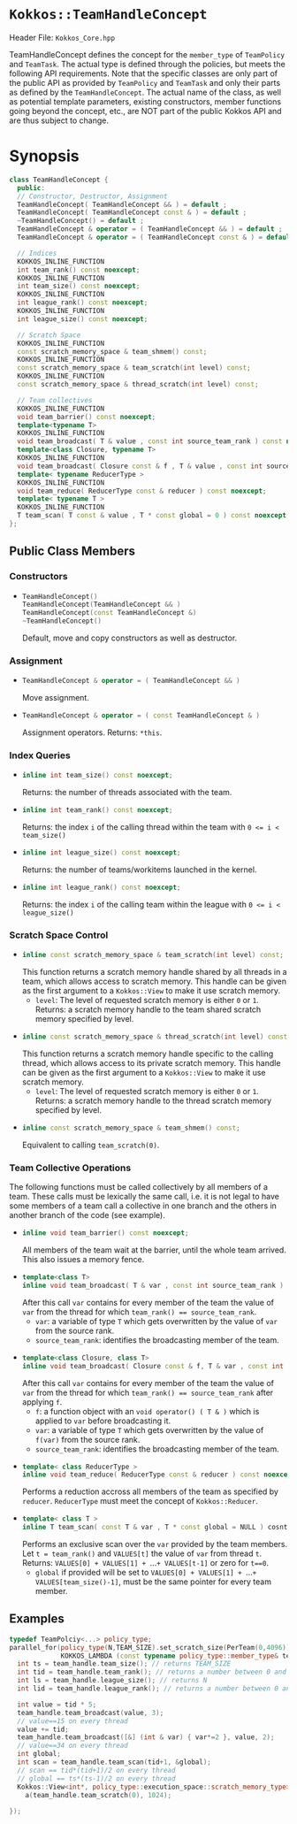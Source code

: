 # `Kokkos::TeamHandleConcept`

Header File: `Kokkos_Core.hpp`

TeamHandleConcept defines the concept for the `member_type` of `TeamPolicy` and `TeamTask`.
The actual type is defined through the policies, but meets the following API requirements.
Note that the specific classes are only part of the public API as provided by `TeamPolicy` and 
`TeamTask` and only their parts as defined by the `TeamHandleConcept`. 
The actual name of the class, as well as potential template parameters, existing
constructors, member functions going beyond the concept, etc., are NOT part of the public Kokkos API
and are thus subject to change. 

# Synopsis 
  ```c++
  class TeamHandleConcept {
    public:
    // Constructor, Destructor, Assignment
    TeamHandleConcept( TeamHandleConcept && ) = default ;
    TeamHandleConcept( TeamHandleConcept const & ) = default ;
    ~TeamHandleConcept() = default ;
    TeamHandleConcept & operator = ( TeamHandleConcept && ) = default ;
    TeamHandleConcept & operator = ( TeamHandleConcept const & ) = default ;

    // Indices
    KOKKOS_INLINE_FUNCTION
    int team_rank() const noexcept;
    KOKKOS_INLINE_FUNCTION
    int team_size() const noexcept;
    KOKKOS_INLINE_FUNCTION
    int league_rank() const noexcept;
    KOKKOS_INLINE_FUNCTION
    int league_size() const noexcept;

    // Scratch Space
    KOKKOS_INLINE_FUNCTION
    const scratch_memory_space & team_shmem() const;
    KOKKOS_INLINE_FUNCTION
    const scratch_memory_space & team_scratch(int level) const;
    KOKKOS_INLINE_FUNCTION
    const scratch_memory_space & thread_scratch(int level) const;

    // Team collectives
    KOKKOS_INLINE_FUNCTION 
    void team_barrier() const noexcept;
    template<typename T>
    KOKKOS_INLINE_FUNCTION
    void team_broadcast( T & value , const int source_team_rank ) const noexcept;
    template<class Closure, typename T>
    KOKKOS_INLINE_FUNCTION
    void team_broadcast( Closure const & f , T & value , const int source_team_rank) const noexcept;
    template< typename ReducerType >
    KOKKOS_INLINE_FUNCTION
    void team_reduce( ReducerType const & reducer ) const noexcept;
    template< typename T >
    KOKKOS_INLINE_FUNCTION
    T team_scan( T const & value , T * const global = 0 ) const noexcept;
  };
  ```

## Public Class Members

### Constructors
 
  * ```c++
    TeamHandleConcept()
    TeamHandleConcept(TeamHandleConcept && )
    TeamHandleConcept(const TeamHandleConcept &)
    ~TeamHandleConcept()
    ``` 
    Default, move and copy constructors as well as destructor. 

### Assignment
  * ```c++
    TeamHandleConcept & operator = ( TeamHandleConcept && )
    ```
    Move assignment.
  * ```c++
    TeamHandleConcept & operator = ( const TeamHandleConcept & )
    ```
    Assignment operators.
    Returns: `*this`.

### Index Queries
  * ```c++
    inline int team_size() const noexcept;
    ```
    Returns: the number of threads associated with the team. 
  * ```c++
    inline int team_rank() const noexcept;
    ```
    Returns: the index `i` of the calling thread within the team with `0 <= i < team_size()`
  * ```c++
    inline int league_size() const noexcept;
    ```
    Returns: the number of teams/workitems launched in the kernel. 
  * ```c++
    inline int league_rank() const noexcept;
    ```
    Returns: the index `i` of the calling team within the league with `0 <= i < league_size()`
    
### Scratch Space Control
  * ```c++
    inline const scratch_memory_space & team_scratch(int level) const;
    ```
    This function returns a scratch memory handle shared by all threads in a team, 
    which allows access to scratch memory. This handle can be given as the first 
    argument to a `Kokkos::View` to make it use scratch memory. 
    * `level`: The level of requested scratch memory is either `0` or `1`. 
    Returns: a scratch memory handle to the team shared scratch memory specified by level. 
  * ```c++
    inline const scratch_memory_space & thread_scratch(int level) const;
    ```
    This function returns a scratch memory handle specific to the calling thread, 
    which allows access to its private scratch memory. 
    This handle can be given as the first argument to a `Kokkos::View` to make it use 
    scratch memory. 
    * `level`: The level of requested scratch memory is either `0` or `1`. 
    Returns: a scratch memory handle to the thread scratch memory specified by level. 
  * ```c++
    inline const scratch_memory_space & team_shmem() const;
    ```
    Equivalent to calling `team_scratch(0)`.

### Team Collective Operations
  The following functions must be called collectively by all members of a team. These
  calls must be lexically the same call, i.e. it is not legal to have some members of a team
  call a collective in one branch and the others in another branch of the code (see example).

  * ```c++
    inline void team_barrier() const noexcept;
    ```
    All members of the team wait at the barrier, until the whole team arrived. This also issues
    a memory fence. 
  * ```c++
    template<class T>
    inline void team_broadcast( T & var , const int source_team_rank ) const noexcept;
    ```
    After this call `var` contains for every member of the team the value of `var` from the thread
    for which `team_rank() == source_team_rank`.   
    * `var`: a variable of type `T` which gets overwritten by the value of `var` from the source rank. 
    * `source_team_rank`: identifies the broadcasting member of the team. 
  * ```c++
    template<class Closure, class T>
    inline void team_broadcast( Closure const & f, T & var , const int source_team_rank ) const noexcept;
    ```
    After this call `var` contains for every member of the team the value of `var` from the thread
    for which `team_rank() == source_team_rank` after applying `f`.
    * `f`: a function object with an `void operator() ( T & )` which is applied to `var` before broadcasting it.
    * `var`: a variable of type `T` which gets overwritten by the value of `f(var)` from the source rank. 
    * `source_team_rank`: identifies the broadcasting member of the team. 
  * ```c++
    template< class ReducerType > 
    inline void team_reduce( ReducerType const & reducer ) const noexcept;
    ```
    Performs a reduction accross all members of the team as specified by `reducer`. 
    `ReducerType` must meet the concept of `Kokkos::Reducer`. 
  * ```c++
    template< class T >
    inline T team_scan( const T & var , T * const global = NULL ) cosnt noexcept;
    ```
    Performs an exclusive scan over the `var` provided by the team members. 
    Let `t = team_rank()` and `VALUES[t]` the value of `var` from thread `t`. 
    Returns: `VALUES[0] + VALUES[1] + `...`+ VALUES[t-1]` or zero for `t==0`.
    * `global` if provided will be set to `VALUES[0] + VALUES[1] + `...`+ VALUES[team_size()-1]`, must be the same 
    pointer for every team member. 

## Examples

  ```c++
  typedef TeamPolciy<...> policy_type;
  parallel_for(policy_type(N,TEAM_SIZE).set_scratch_size(PerTeam(0,4096)), 
               KOKKOS_LAMBDA (const typename policy_type::member_type& team_handle) {
    int ts = team_handle.team_size(); // returns TEAM_SIZE
    int tid = team_handle.team_rank(); // returns a number between 0 and TEAM_SIZE
    int ls = team_handle.league_size(); // returns N
    int lid = team_handle.league_rank(); // returns a number between 0 and N

    int value = tid * 5;
    team_handle.team_broadcast(value, 3); 
    // value==15 on every thread
    value += tid;
    team_handle.team_broadcast([&] (int & var) { var*=2 }, value, 2); 
    // value==34 on every thread
    int global; 
    int scan = team_handle.team_scan(tid+1, &global);
    // scan == tid*(tid+1)/2 on every thread
    // global == ts*(ts-1)/2 on every thread
    Kokkos::View<int*, policy_type::execution_space::scratch_memory_type> 
      a(team_handle.team_scratch(0), 1024); 
    
  });
  ```

